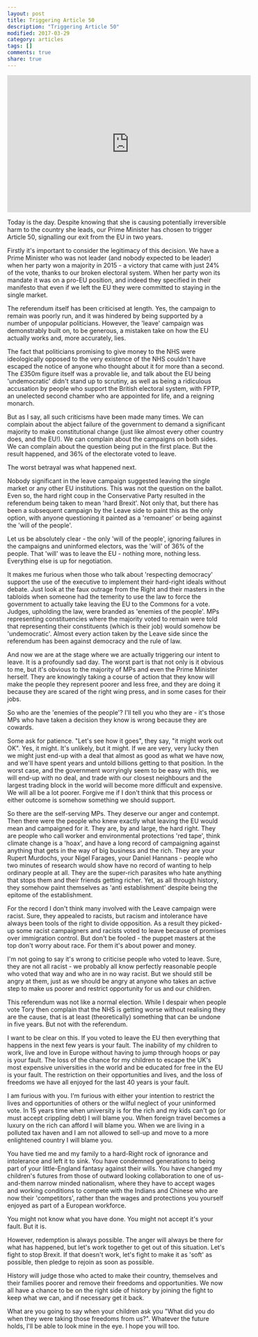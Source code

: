 ```yaml
---
layout: post
title: Triggering Article 50
description: "Triggering Article 50"
modified: 2017-03-29
category: articles
tags: []
comments: true
share: true
---
```


<iframe width="560" height="315" src="https://www.youtube.com/embed/pd4O4PDssK8" frameborder="0" allowfullscreen></iframe>

Today is the day. Despite knowing that she is causing potentially irreversible harm to the country she leads, our Prime
Minister has chosen to trigger Article 50, signalling our exit from the EU in two years.

Firstly it's important to consider the legitimacy of this decision. We have a Prime Minister who was not leader (and
nobody expected to be leader) when her party won a majority in 2015 - a victory that came with just 24% of the vote, thanks
to our broken electoral system. When her party won its mandate it was on a pro-EU position, and indeed they specified in
their manifesto that even if we left the EU they were committed to staying in the single market.

The referendum itself has been criticised at length. Yes, the campaign to remain was poorly run, and it was hindered by
being supported by a number of unpopular politicians. However, the 'leave' campaign was demonstrably built on, to be
generous, a mistaken take on how the EU actually works and, more accurately, lies.

The fact that politicians promising to give money to the NHS were ideologically opposed to the very existence of the NHS
couldn't have escaped the notice of anyone who thought about it for more than a second. The £350m figure itself was a
provable lie, and talk about the EU being 'undemocratic' didn't stand up to scrutiny, as well as being a ridiculous
accusation by people who support the British electoral system, with FPTP, an unelected second chamber who are appointed
for life, and a reigning monarch.

But as I say, all such criticisms have been made many times. We can complain about the abject failure of the government
to demand a significant majority to make constitutional change (just like almost every other country does, and the EU!).
We can complain about the campaigns on both sides. We can complain about the question being put in the first place. But
the result happened, and 36% of the electorate voted to leave.

The worst betrayal was what happened next.

Nobody significant in the leave campaign suggested leaving the single market or any other EU institutions. This was not
the question on the ballot. Even so, the hard right coup in the Conservative Party resulted in the referendum being taken
to mean 'hard Brexit'. Not only that, but there has been a subsequent campaign by the Leave side to paint this as
the only option, with anyone questioning it painted as a 'remoaner' or being against the 'will of the people'.

Let us be absolutely clear - the only 'will of the people', ignoring failures in the campaigns and uninformed electors,
was the 'will' of 36% of the people. That 'will' was to leave the EU - nothing more, nothing less. Everything else is
up for negotiation.

It makes me furious when those who talk about 'respecting democracy' support the use of the executive to implement their
hard-right ideals without debate. Just look at the faux outrage from the Right and their masters in the tabloids when
someone had the temerity to use the law to force the government to actually take leaving the EU to the Commons for a vote.
Judges, upholding the law, were branded as 'enemies of the people'. MPs representing constituencies where the majority
voted to remain were told that representing their constituents (which is their job) would somehow be 'undemocratic'.
Almost every action taken by the Leave side since the referendum has been against democracy and the rule of law.

And now we are at the stage where we are actually triggering our intent to leave. It is a profoundly sad day. The
worst part is that not only is it obvious to me, but it's obvious to the majority of MPs and even the Prime Minister
herself. They are knowingly taking a course of action that they know will make the people they represent poorer and
less free, and they are doing it because they are scared of the right wing press, and in some cases for their jobs.

So who are the 'enemies of the people'? I'll tell you who they are - it's those MPs who have taken a decision they
know is wrong because they are cowards.

Some ask for patience. "Let's see how it goes", they say, "it might work out OK". Yes, it might. It's unlikely, but
it might. If we are very, very lucky then we might just end-up with a deal that almost as good as what we have now,
and we'll have spent years and untold billions getting to that position. In the worst case, and the government worryingly
seem to be easy with this, we will end-up with no deal, and trade with our closest neighbours and the largest trading
block in the world will become more difficult and expensive. We will all be a lot poorer. Forgive me if I don't think
that this process or either outcome is somehow something we should support.

So there are the self-serving MPs. They deserve our anger and contempt. Then there were the people who knew exactly what
leaving the EU would mean and campaigned for it. They are, by and large, the hard right. They are people who call
worker and environmental protections 'red tape', think climate change is a 'hoax', and have a long record of campaigning
against anything that gets in the way of big business and the rich. They are your Rupert Murdochs, your Nigel Farages,
your Daniel Hannans - people who two minutes of research would show have no record of wanting to help ordinary people
at all. They are the super-rich parasites who hate anything that stops them and their friends getting richer. Yet,
as all through history, they somehow paint themselves as 'anti establishment' despite being the epitome of the establishment.

For the record I don't think many involved with the Leave campaign were racist. Sure, they appealed to racists, but
racism and intolerance have always been tools of the right to divide opposition. As a result they picked-up some racist
campaigners and racists voted to leave because of promises over immigration control. But don't be fooled - the puppet
masters at the top don't worry about race. For them it's about power and money.

I'm not going to say it's wrong to criticise people who voted to leave. Sure, they are not
all racist - we probably all know perfectly reasonable people who voted that way and who are in no way racist. But
we should still be angry at them, just as we should be angry at anyone who takes an active step to make us poorer and
restrict opportunity for us and our children.

This referendum was not like a normal election. While I despair when people vote Tory then complain that the NHS is
getting worse without realising they are the cause, that is at least (theoretically) something that can be undone
in five years. But not with the referendum.

I want to be clear on this. If you voted to leave the EU then everything that happens in the next few years is your
fault. The inability of my children to work, live and love in Europe without having to jump through hoops or pay is your
fault. The loss of the chance for my children to escape the UK's most expensive universities in the world and be educated for
free in the EU is your fault. The restriction on their opportunities and lives, and the loss of freedoms we have all
enjoyed for the last 40 years is your fault.

I am furious with you. I'm furious with either your intention to restrict the lives and opportunities of others or
the wilful neglect of your uninformed vote. In 15 years time when university is for the rich and my kids can't go
(or must accept crippling debt) I will blame you. When foreign travel becomes a luxury on the rich can afford I
will blame you. When we are living in a polluted tax haven and I am not allowed to sell-up and move to a more
enlightened country I will blame you.

You have tied me and my family to a hard-Right rock of ignorance and intolerance and left it to sink. You have condemned generations
to being part of your little-England fantasy against their wills. You have changed my children's futures from those
of outward looking collaboration to one of us-and-them narrow minded nationalism, where they have to accept
wages and working conditions to compete with the Indians and Chinese who are now their 'competitors', rather
than the wages and protections you yourself enjoyed as part of a European workforce.

You might not know what you have done. You might not accept it's your fault. But it is.

However, redemption is always possible. The anger will always be there for what has happened, but let's work
together to get out of this situation. Let's fight to stop Brexit. If that doesn't work, let's fight to
make it as 'soft' as possible, then pledge to rejoin as soon as possible.

History will judge those who acted to make their country, themselves and their families poorer and remove their
freedoms and opportunities. We now all have a chance to be on the right side of history by joining the fight to
keep what we can, and if necessary get it back.

What are you going to say when your children ask you "What did you do when they were taking those freedoms from us?".
Whatever the future holds, I'll be able to look mine in the eye. I hope you will too.


